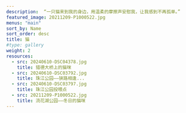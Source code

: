 ```yaml
---
description:  “一只猫来到我的身边，用温柔的摩擦声安慰我，让我感到不再孤单。”
featured_image: 20211209-P1000522.jpg
menus: "main"
sort_by: Name
sort_order: desc
title: 猫
#type: gallery
weight: 2
resources:
  - src: 20240610-DSC04378.jpg
    title: 猎德大桥上的猫咪
  - src: 20240610-DSC03792.jpg
    title: 珠江公园——狭路相逢...
  - src: 20240610-DSC03797.jpg
    title: 珠江公园投喂点
  - src: 20211209-P1000522.jpg
    title: 流花湖公园——冬日的猫咪
---
```

